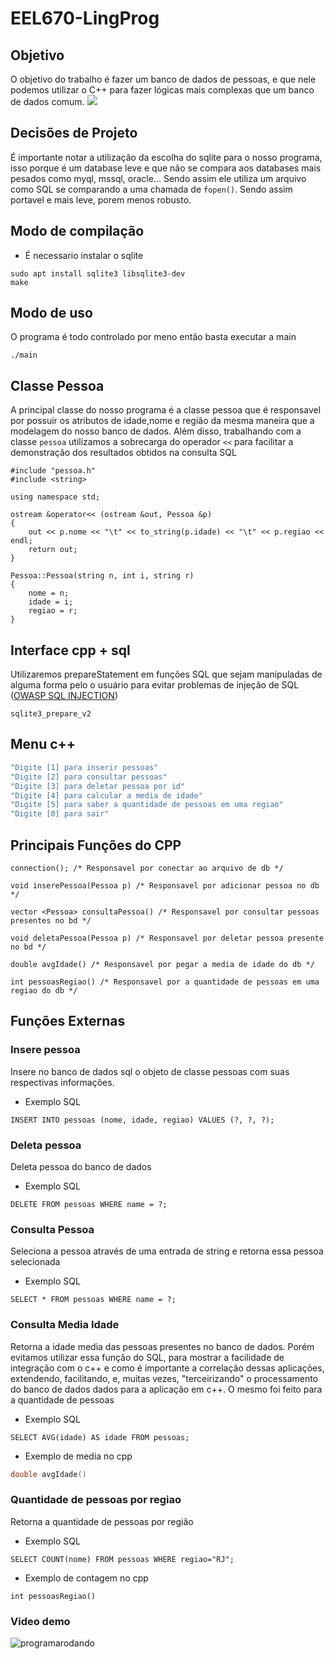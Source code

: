 # EEL670-LingProg

## Objetivo
O objetivo do trabalho é fazer um banco de dados de pessoas, e que nele podemos utilizar o C++ para fazer lógicas mais complexas que um banco de dados comum. 
![](https://i.imgur.com/PwYvXZY.png)
## Decisões de Projeto
É importante notar a utilização da escolha do sqlite para o nosso programa, isso porque é um database leve e que não se compara aos databases mais pesados como myql, mssql, oracle... Sendo assim ele utiliza um arquivo como SQL se comparando a uma chamada de  `fopen()`. Sendo assim portavel e mais leve, porem menos robusto.
## Modo de compilação
- É necessario instalar o sqlite
```bash=
sudo apt install sqlite3 libsqlite3-dev
make
```
## Modo de uso
O programa é todo controlado por meno então basta executar a main
```bash=
./main
```
## Classe Pessoa
A principal classe do nosso programa é a classe pessoa que é responsavel por possuir os atributos de idade,nome e região da mesma maneira que a modelagem do nosso banco de dados. Além disso, trabalhando com a classe `pessoa` utilizamos a sobrecarga do operador `<<` para facilitar a demonstração dos resultados obtidos na consulta SQL 
```cpp=
#include "pessoa.h"
#include <string>

using namespace std;

ostream &operator<< (ostream &out, Pessoa &p)
{
    out << p.nome << "\t" << to_string(p.idade) << "\t" << p.regiao << endl;
    return out;
}

Pessoa::Pessoa(string n, int i, string r)
{
    nome = n;
    idade = i;
    regiao = r;
}
```
## Interface cpp + sql

Utilizaremos prepareStatement em funções SQL que sejam manipuladas de alguma forma pelo o usuário para evitar problemas de injeção de SQL ([OWASP SQL INJECTION](https://cheatsheetseries.owasp.org/cheatsheets/SQL_Injection_Prevention_Cheat_Sheet.html))
```cpp=
sqlite3_prepare_v2
```

## Menu c++
```cpp
"Digite [1] para inserir pessoas"
"Digite [2] para consultar pessoas"
"Digite [3] para deletar pessoa por id"
"Digite [4] para calcular a media de idade" 
"Digite [5] para saber a quantidade de pessoas em uma regiao" 
"Digite [0] para sair"
```
## Principais Funções do CPP
```cpp=
connection(); /* Responsavel por conectar ao arquivo de db */

void inserePessoa(Pessoa p) /* Responsavel por adicionar pessoa no db */

vector <Pessoa> consultaPessoa() /* Responsavel por consultar pessoas presentes no bd */
    
void deletaPessoa(Pessoa p) /* Responsavel por deletar pessoa presente no bd */
    
double avgIdade() /* Responsavel por pegar a media de idade do db */
    
int pessoasRegiao() /* Responsavel por a quantidade de pessoas em uma regiao do db */  
```

## Funções Externas

### Insere pessoa
Insere no banco de dados sql o objeto de classe pessoas com suas respectivas informações.
- Exemplo SQL
```sql=
INSERT INTO pessoas (nome, idade, regiao) VALUES (?, ?, ?);
```
### Deleta pessoa
Deleta pessoa do banco de dados
- Exemplo SQL
```sql=
DELETE FROM pessoas WHERE name = ?;
```
### Consulta Pessoa

Seleciona a pessoa através de uma entrada de string e retorna essa pessoa selecionada
- Exemplo SQL
```sql=
SELECT * FROM pessoas WHERE name = ?;
```

### Consulta Media Idade

Retorna a idade media das pessoas presentes no banco de dados. Porém evitamos utilizar essa função do SQL, para mostrar a facilidade de integração com o c++ e como é importante a correlação dessas aplicações, extendendo, facilitando, e, muitas vezes, "terceirizando" o processamento do banco de dados dados para a aplicação em c++. O mesmo foi feito para a quantidade de pessoas
- Exemplo SQL
```sql=
SELECT AVG(idade) AS idade FROM pessoas;
```
- Exemplo de media no cpp
```cpp
double avgIdade() 
```
### Quantidade de pessoas por regiao
Retorna a quantidade de pessoas por região
- Exemplo SQL
```sql=
SELECT COUNT(nome) FROM pessoas WHERE regiao="RJ";
```
- Exemplo de contagem no cpp
```cpp=
int pessoasRegiao()
```

### Video demo
![programarodando](https://user-images.githubusercontent.com/79655527/156664416-b96ebbf6-3e12-4a57-8c72-7c2b8924741f.gif)
